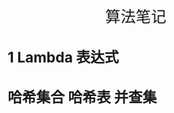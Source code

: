 <p align="center">
   <a style="font-size:30px;"> 算法笔记 </a>

</p>


# 1 Lambda 表达式

# 哈希集合 哈希表 并查集


